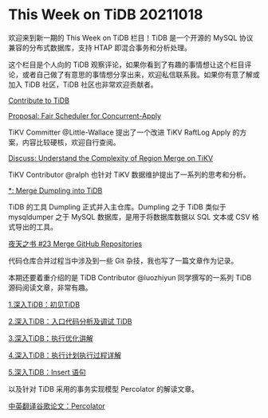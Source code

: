 # This Week on TiDB 20211018

欢迎来到新一期的 This Week on TiDB 栏目！TiDB 是一个开源的 MySQL 协议兼容的分布式数据库，支持 HTAP 即混合事务和分析处理。

这个栏目是个人向的 TiDB 观察评论，如果你看到了有趣的事情想让这个栏目评论，或者自己做了有意思的事情想分享出来，欢迎私信联系我。如果你有意了解或加入 TiDB 社区，TiDB 社区也非常欢迎贡献者。

[Contribute to TiDB](https://pingcap.github.io/tidb-dev-guide/contribute-to-tidb/introduction.html)

[Proposal: Fair Scheduler for Concurrent-Apply](https://internals.tidb.io/t/topic/466)

TiKV Committer @Little-Wallace 提出了一个改进 TiKV RaftLog Apply 的方案，内容比较硬核，欢迎自行查阅。

[Discuss: Understand the Complexity of Region Merge on TiKV](https://internals.tidb.io/t/topic/447)

TiKV Contributor @ralph 也针对 TiKV 数据维护提出了一系列的思考和分析。

[*: Merge Dumpling into TiDB](https://github.com/pingcap/tidb/pull/29001)

TiDB 的工具 Dumpling 正式并入主仓库。Dumpling 之于 TiDB 类似于 mysqldumper 之于 MySQL 数据库，是用于将数据库数据以 SQL 文本或 CSV 格式导出的工具。

[夜天之书 #23 Merge GitHub Repositories](https://mp.weixin.qq.com/s/iqFtCpessyoZppl6e0M8Dg)

代码仓库合并过程当中涉及到一些 Git 杂技，我也写了一篇文章作为记录。

本期还要着重介绍的是 TiDB Contributor @luozhiyun 同学撰写的一系列 TiDB 源码阅读文章，非常有趣。

[1.深入TiDB：初见TiDB](https://mp.weixin.qq.com/s/25OMDwCiXxbWytnHrV_gBQ)

[2.深入TiDB：入口代码分析及调试 TiDB](https://mp.weixin.qq.com/s/4tIVJP0DR5dfb9fOG-iOuA)

[3.深入TiDB：执行优化讲解](https://mp.weixin.qq.com/s/IRk2lA9aGAa0KAdBY4oXjA)

[4.深入TiDB：执行计划执行过程详解](https://mp.weixin.qq.com/s/MeLWHewHgBdyse_xkFRoqw)

[5.深入TiDB：Insert 语句](https://mp.weixin.qq.com/s/v3ZLVq3SkVKxw_vEWr2xYA)

以及针对 TiDB 采用的事务实现模型 Percolator 的解读文章。

[中英翻译谷歌论文：Percolator](https://mp.weixin.qq.com/s/0hgBJCkAazH0NrLKE5EFQg)
